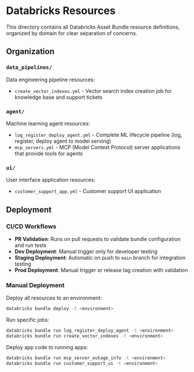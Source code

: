 # Databricks Resources

This directory contains all Databricks Asset Bundle resource definitions, organized by domain for clear separation of concerns.

## Organization

### `data_pipelines/`
Data engineering pipeline resources:
- `create_vector_indexes.yml` - Vector search index creation job for knowledge base and support tickets

### `agent/`
Machine learning agent resources:
- `log_register_deploy_agent.yml` - Complete ML lifecycle pipeline (log, register, deploy agent to model serving)
- `mcp_servers.yml` - MCP (Model Context Protocol) server applications that provide tools for agents

### `ui/`
User interface application resources:
- `customer_support_app.yml` - Customer support UI application

## Deployment

### CI/CD Workflows

- **PR Validation**: Runs on pull requests to validate bundle configuration and run tests
- **Dev Deployment**: Manual trigger only for developer testing
- **Staging Deployment**: Automatic on push to `main` branch for integration testing
- **Prod Deployment**: Manual trigger or release tag creation with validation

### Manual Deployment

Deploy all resources to an environment:
```bash
databricks bundle deploy -t <environment>
```

Run specific jobs:
```bash
databricks bundle run log_register_deploy_agent -t <environment>
databricks bundle run create_vector_indexes -t <environment>
```

Deploy app code to running apps:
```bash
databricks bundle run mcp_server_outage_info -t <environment>
databricks bundle run customer_support_ui -t <environment>
```